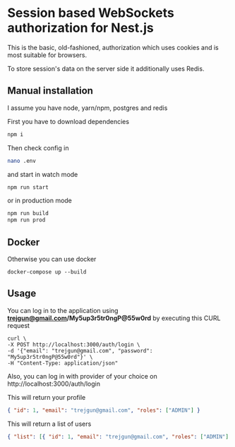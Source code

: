 # Session based WebSockets authorization for Nest.js

This is the basic, old-fashioned, authorization which uses cookies and is most suitable for browsers.

To store session's data on the server side it additionally uses Redis.

## Manual installation

I assume you have node, yarn/npm, postgres and redis

First you have to download dependencies

```bash
npm i
```

Then check config in

```bash
nano .env
```

and start in watch mode

```bash
npm run start
```

or in production mode

```bash
npm run build
npm run prod
```

## Docker

Otherwise you can use docker

```shell script
docker-compose up --build
```

## Usage

You can log in to the application using **trejgun@gmail.com/My5up3r5tr0ngP@55w0rd** by executing this CURL request

```shell script
curl \
-X POST http://localhost:3000/auth/login \
-d '{"email": "trejgun@gmail.com", "password": "My5up3r5tr0ngP@55w0rd"}' \
-H "Content-Type: application/json"
```

Also, you can log in with provider of your choice on
http://localhost:3000/auth/login

This will return your profile

```json
{ "id": 1, "email": "trejgun@gmail.com", "roles": ["ADMIN"] }
```

This will return a list of users

```json
{ "list": [{ "id": 1, "email": "trejgun@gmail.com", "roles": ["ADMIN"] }], "count": 1 }
```

